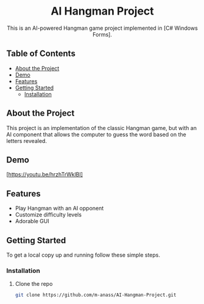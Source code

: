 <h1 align="center">AI Hangman Project</h1>


<p align="center">
  This is an AI-powered Hangman game project implemented in [C# Windows Forms].
</p>

## Table of Contents

- [About the Project](#about-the-project)
- [Demo](#demo)
- [Features](#features)
- [Getting Started](#getting-started)
  - [Installation](#installation)


## About the Project

This project is an implementation of the classic Hangman game, but with an AI component that allows the computer to guess the word based on the letters revealed.

## Demo

[https://youtu.be/hrzhTrWklBI]

## Features

- Play Hangman with an AI opponent
- Customize difficulty levels
- Adorable GUI

## Getting Started

To get a local copy up and running follow these simple steps.

### Installation

1. Clone the repo
   ```sh
   git clone https://github.com/m-anass/AI-Hangman-Project.git
